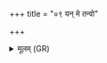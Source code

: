 +++
title = "०९ यन् मे तन्वो"

+++
<details><summary>मूलम् (GR)</summary>

+++(not found in PSK)+++यन् मे तन्वो रसं  
वयम् उद् अप्सरसस् परि ।  
नाराशंसेन स्तोमेन  
प्रजाम् आ प्यायामहे ॥
</details>